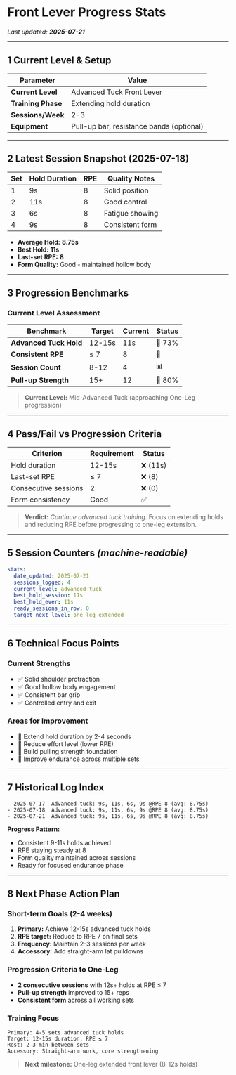 # Front Lever Progress Stats

*Last updated: **2025-07-21***

---

## 1 Current Level & Setup

| Parameter           | Value                                    |
| ------------------- | ---------------------------------------- |
| **Current Level**   | Advanced Tuck Front Lever               |
| **Training Phase**  | Extending hold duration                  |
| **Sessions/Week**   | 2-3                                     |
| **Equipment**       | Pull-up bar, resistance bands (optional)|

---

## 2 Latest Session Snapshot (2025-07-18)

| Set | Hold Duration | RPE | Quality Notes    |
| --- | ------------- | --- | ---------------- |
| 1   | 9s            | 8   | Solid position   |
| 2   | 11s           | 8   | Good control     |
| 3   | 6s            | 8   | Fatigue showing  |
| 4   | 9s            | 8   | Consistent form  |

* **Average Hold:** **8.75s**
* **Best Hold:** **11s**  
* **Last-set RPE:** **8**
* **Form Quality:** Good - maintained hollow body

---

## 3 Progression Benchmarks

### Current Level Assessment

| Benchmark              | Target | Current | Status |
| ---------------------- | ------ | ------- | ------ |
| **Advanced Tuck Hold** | 12-15s | 11s     | 🎯 73%  |
| **Consistent RPE**     | ≤ 7    | 8       | 🎯      |
| **Session Count**      | 8-12   | 4       | 📊     |
| **Pull-up Strength**   | 15+    | 12      | 🎯 80%  |

> **Current Level:** Mid-Advanced Tuck (approaching One-Leg progression)

---

## 4 Pass/Fail vs Progression Criteria

| Criterion              | Requirement | Status |
| ---------------------- | ----------- | ------ |
| Hold duration          | 12-15s      | ❌ (11s)|
| Last-set RPE           | ≤ 7         | ❌ (8)  |
| Consecutive sessions   | 2           | ❌ (0)  |
| Form consistency       | Good        | ✅      |

> **Verdict:** *Continue advanced tuck training*. Focus on extending holds and reducing RPE before progressing to one-leg extension.

---

## 5 Session Counters *(machine-readable)*

```yaml
stats:
  date_updated: 2025-07-21
  sessions_logged: 4
  current_level: advanced_tuck
  best_hold_session: 11s
  best_hold_ever: 11s
  ready_sessions_in_row: 0
  target_next_level: one_leg_extended
```

---

## 6 Technical Focus Points

### Current Strengths
- ✅ Solid shoulder protraction
- ✅ Good hollow body engagement  
- ✅ Consistent bar grip
- ✅ Controlled entry and exit

### Areas for Improvement
- 🎯 Extend hold duration by 2-4 seconds
- 🎯 Reduce effort level (lower RPE)
- 🎯 Build pulling strength foundation
- 🎯 Improve endurance across multiple sets

---

## 7 Historical Log Index

```
- 2025-07-17  Advanced tuck: 9s, 11s, 6s, 9s @RPE 8 (avg: 8.75s)
- 2025-07-18  Advanced tuck: 9s, 11s, 6s, 9s @RPE 8 (avg: 8.75s)
- 2025-07-21  Advanced tuck: 9s, 11s, 6s, 9s @RPE 8 (avg: 8.75s)
```

**Progress Pattern:**
- Consistent 9-11s holds achieved
- RPE staying steady at 8  
- Form quality maintained across sessions
- Ready for focused endurance phase

---

## 8 Next Phase Action Plan

### Short-term Goals (2-4 weeks)
1. **Primary:** Achieve 12-15s advanced tuck holds
2. **RPE target:** Reduce to RPE 7 on final sets  
3. **Frequency:** Maintain 2-3 sessions per week
4. **Accessory:** Add straight-arm lat pulldowns

### Progression Criteria to One-Leg
- **2 consecutive sessions** with 12s+ holds at RPE ≤ 7
- **Pull-up strength** improved to 15+ reps
- **Consistent form** across all working sets

### Training Focus
```text
Primary: 4-5 sets advanced tuck holds
Target: 12-15s duration, RPE ≤ 7
Rest: 2-3 min between sets
Accessory: Straight-arm work, core strengthening
```

> **Next milestone:** One-leg extended front lever (8-12s holds)
